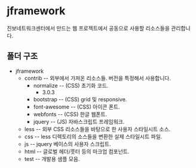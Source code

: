 jframework
==========

진보네트워크센터에서 만드는 웹 프로젝트에서 공동으로 사용할 리소스들을 관리합니다.

폴더 구조
---------

* jframework
    * contrib -- 외부에서 가져온 리소스들. 버전을 특정해서 사용합니다.
        * normalize -- (CSS) 초기화 코드.
            * 3.0.3
        * bootstrap -- (CSS) grid 및 responsive.
        * font-awesome -- (CSS) 아이콘 폰트.
        * webfonts -- (CSS) 한글 웹폰트.
        * jquery -- (JS) 자바스크립트 프레임워크.
    * less -- 외부 CSS 리소스들을 바탕으로 한 사용자 스타일시트 소스.
    * css -- less 디렉토리의 소스들을 변환한 실제 스타일시트 파일.
    * js -- jquery 베이스의 사용자 스크립트.
    * html -- 글로벌 헤더/풋터 등의 마크업 컴포넌트.
    * test -- 개발용 샘플 모음.
